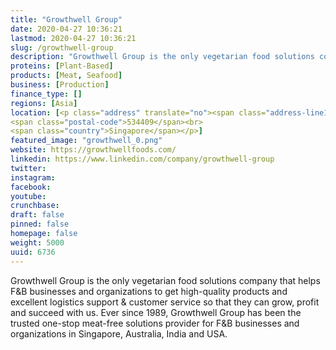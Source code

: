 ```yaml
---
title: "Growthwell Group"
date: 2020-04-27 10:36:21
lastmod: 2020-04-27 10:36:21
slug: /growthwell-group
description: "Growthwell Group is the only vegetarian food solutions company that helps F&B businesses and organizations to get high-quality products and excellent logistics support & customer service so that they can grow, profit and succeed with us. Ever since 1989, Growthwell Group has been the trusted one-stop meat-free solutions provider for F&B businesses and organizations in Singapore, Australia, India and USA."
proteins: [Plant-Based]
products: [Meat, Seafood]
business: [Production]
finance_type: []
regions: [Asia]
location: [<p class="address" translate="no"><span class="address-line1">Tai Seng Avenue</span><br>
<span class="postal-code">534409</span><br>
<span class="country">Singapore</span></p>]
featured_image: "growthwell_0.png"
website: https://growthwellfoods.com/
linkedin: https://www.linkedin.com/company/growthwell-group
twitter: 
instagram: 
facebook: 
youtube: 
crunchbase: 
draft: false
pinned: false
homepage: false
weight: 5000
uuid: 6736
---
```

Growthwell Group is the only vegetarian food solutions company that helps F&B businesses and organizations to get high-quality products and excellent logistics support & customer service so that they can grow, profit and succeed with us. Ever since 1989, Growthwell Group has been the trusted one-stop meat-free solutions provider for F&B businesses and organizations in Singapore, Australia, India and USA.
